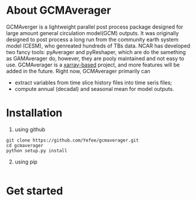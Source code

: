 # About GCMAverager

GCMAverger is a lightweight parallel post process package designed for large amount general circulation model(GCM) outputs.
It was originally designed to post process a long run from the community earth system model (CESM), who genreated hundreds of TBs data.
NCAR has developed two fancy tools: pyAverager and pyReshaper, which are do the samething as GAMAverager do, however, they are pooly maintained and not easy to use.
GCMAverager is a [xarray-based](https://github.com/pydata/xarray) project, and more features will be added in the future.
Right now, GCMAverager primarily can 
* extract variables from time slice history files into time seris files;
* compute annual (decadal) and seasonal mean for model outputs. 



# Installation
1. using github
```
git clone https://github.com/Yefee/gcmaverager.git
cd gcmaverager
python setup.py install
```

2. using pip
```

```

# Get started


